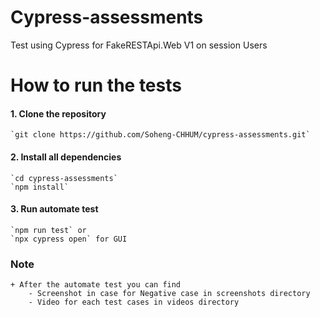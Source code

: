 # Cypress-assessments
Test using Cypress for FakeRESTApi.Web V1 on session Users
# How to run the tests
#### 1. Clone the repository
    `git clone https://github.com/Soheng-CHHUM/cypress-assessments.git`
#### 2. Install all dependencies 
    `cd cypress-assessments`
    `npm install`
#### 3. Run automate test
    `npm run test` or 
    `npx cypress open` for GUI
### Note 
    + After the automate test you can find 
        - Screenshot in case for Negative case in screenshots directory
        - Video for each test cases in videos directory 
